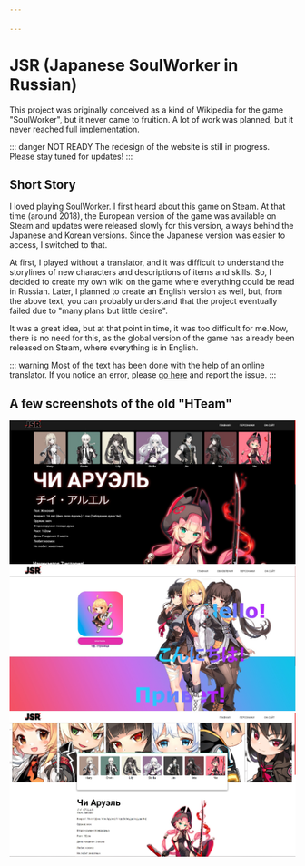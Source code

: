 ```yaml
---

---
```


# JSR (Japanese SoulWorker in Russian)

This project was originally conceived as a kind of Wikipedia for the game "SoulWorker", but it never came to fruition. A lot of work was planned, but it never reached full implementation.

::: danger NOT READY
The redesign of the website is still in progress. Please stay tuned for updates!
:::

## Short Story

I loved playing SoulWorker. I first heard about this game on Steam. At that time (around 2018), the European version of the game was available on Steam and updates were released slowly for this version, always behind the Japanese and Korean versions. Since the Japanese version was easier to access, I switched to that. 

At first, I played without a translator, and it was difficult to understand the storylines of new characters and descriptions of items and skills. So, I decided to create my own wiki on the game where everything could be read in Russian. Later, I planned to create an English version as well, but, from the above text, you can probably understand that the project eventually failed due to "many plans but little desire". 

It was a great idea, but at that point in time, it was too difficult for me.Now, there is no need for this, as the global version of the game has already been released on Steam, where everything is in English.

::: warning
Most of the text has been done with the help of an online translator. If you notice an error, please [go here](https://github.com/NGoldprojects/NGoldprojects.github.io/issues) and report the issue.
:::

## A few screenshots of the old "HTeam"

<!-- Warns? -->
![](./jsr/IOKeW3YgURg.jpg)
![](./jsr/JPl6vH454vM.jpg)
![](./jsr/N0SDoJD38CY.jpg)
